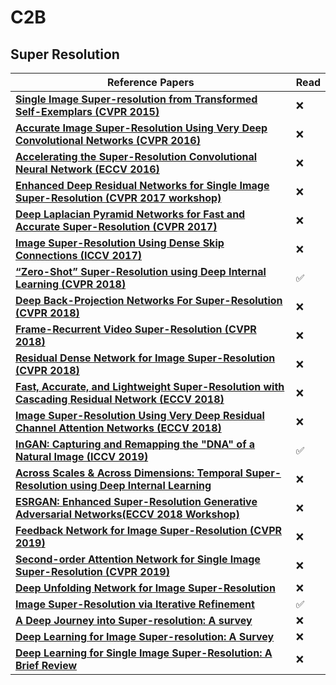 # C2B
## Super Resolution
| Reference Papers | Read |
|---|---|
| [**Single Image Super-resolution from Transformed Self-Exemplars (CVPR 2015)**](https://www.cv-foundation.org/openaccess/content_cvpr_2015/papers/Huang_Single_Image_Super-Resolution_2015_CVPR_paper.pdf) | ❌
| [**Accurate Image Super-Resolution Using Very Deep Convolutional Networks (CVPR 2016)**](https://arxiv.org/pdf/1511.04587.pdf) | ❌
| [**Accelerating the Super-Resolution Convolutional Neural Network (ECCV 2016)**](https://arxiv.org/pdf/1511.04587.pdf) | ❌
| [**Enhanced Deep Residual Networks for Single Image Super-Resolution (CVPR 2017 workshop)**](https://kevinmusgrave.github.io/pytorch-metric-learning/distances/#lpdistance) | ❌
| [**Deep Laplacian Pyramid Networks for Fast and Accurate Super-Resolution (CVPR 2017)**](https://arxiv.org/pdf/1704.03915.pdf) | ❌
| [**Image Super-Resolution Using Dense Skip Connections (ICCV 2017)**](https://openaccess.thecvf.com/content_ICCV_2017/papers/Tong_Image_Super-Resolution_Using_ICCV_2017_paper.pdf) | ❌
| [**“Zero-Shot” Super-Resolution using Deep Internal Learning (CVPR 2018)**](https://kevinmusgrave.github.io/pytorch-metric-learning/distances/#lpdistance) | ✅
| [**Deep Back-Projection Networks For Super-Resolution (CVPR 2018)**](https://openaccess.thecvf.com/content_cvpr_2018/papers/Haris_Deep_Back-Projection_Networks_CVPR_2018_paper.pdf) | ❌
| [**Frame-Recurrent Video Super-Resolution (CVPR 2018)**](https://openaccess.thecvf.com/content_cvpr_2018/papers/Sajjadi_Frame-Recurrent_Video_Super-Resolution_CVPR_2018_paper.pdf) | ❌
| [**Residual Dense Network for Image Super-Resolution (CVPR 2018)**](https://arxiv.org/pdf/1802.08797.pdf) | ❌
| [**Fast, Accurate, and Lightweight Super-Resolution with Cascading Residual Network (ECCV 2018)**](https://openaccess.thecvf.com/content_ECCV_2018/papers/Namhyuk_Ahn_Fast_Accurate_and_ECCV_2018_paper.pdf) | ❌
| [**Image Super-Resolution Using Very Deep Residual Channel Attention Networks (ECCV 2018)**](https://openaccess.thecvf.com/content_ECCV_2018/papers/Yulun_Zhang_Image_Super-Resolution_Using_ECCV_2018_paper.pdf) | ❌
| [**InGAN: Capturing and Remapping the "DNA" of a Natural Image (ICCV 2019)**](https://kevinmusgrave.github.io/pytorch-metric-learning/distances/#lpdistance) | ✅
| [**Across Scales & Across Dimensions: Temporal Super-Resolution using Deep Internal Learning**](https://kevinmusgrave.github.io/pytorch-metric-learning/distances/#lpdistance) | ❌
| [**ESRGAN: Enhanced Super-Resolution Generative Adversarial Networks(ECCV 2018 Workshop)**](https://openaccess.thecvf.com/content_ECCVW_2018/papers/11133/Wang_ESRGAN_Enhanced_Super-Resolution_Generative_Adversarial_Networks_ECCVW_2018_paper.pdf) | ❌
| [**Feedback Network for Image Super-Resolution (CVPR 2019)**](https://openaccess.thecvf.com/content_CVPR_2019/papers/Li_Feedback_Network_for_Image_Super-Resolution_CVPR_2019_paper.pdf) | ❌
| [**Second-order Attention Network for Single Image Super-Resolution (CVPR 2019)**](https://openaccess.thecvf.com/content_CVPR_2019/papers/Dai_Second-Order_Attention_Network_for_Single_Image_Super-Resolution_CVPR_2019_paper.pdf) | ❌
| [**Deep Unfolding Network for Image Super-Resolution**](https://openaccess.thecvf.com/content_CVPR_2020/papers/Zhang_Deep_Unfolding_Network_for_Image_Super-Resolution_CVPR_2020_paper.pdf) | ❌
| [**Image Super-Resolution via Iterative Refinement**](https://arxiv.org/pdf/2104.07636v1.pdf) | ✅
| [**A Deep Journey into Super-resolution: A survey**](https://arxiv.org/pdf/1904.07523.pdf) | ❌
| [**Deep Learning for Image Super-resolution: A Survey**](https://arxiv.org/pdf/1902.06068.pdf) | ❌
| [**Deep Learning for Single Image Super-Resolution: A Brief Review**](https://arxiv.org/pdf/1808.03344.pdf) | ❌
